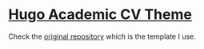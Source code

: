 # [Hugo Academic CV Theme](https://github.com/HugoBlox/theme-academic-cv)

Check the [original repository](https://github.com/HugoBlox/theme-academic-cv) which is the template I use.
